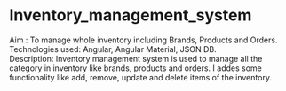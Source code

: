 # Inventory_management_system
Aim : To manage whole inventory including Brands, Products and Orders.<br>
Technologies used: Angular, Angular Material, JSON DB.<br>
Description: Inventory management system is used to manage all the category in inventory like brands, products and orders. I addes some functionality like add, remove, update and delete items of the inventory.
